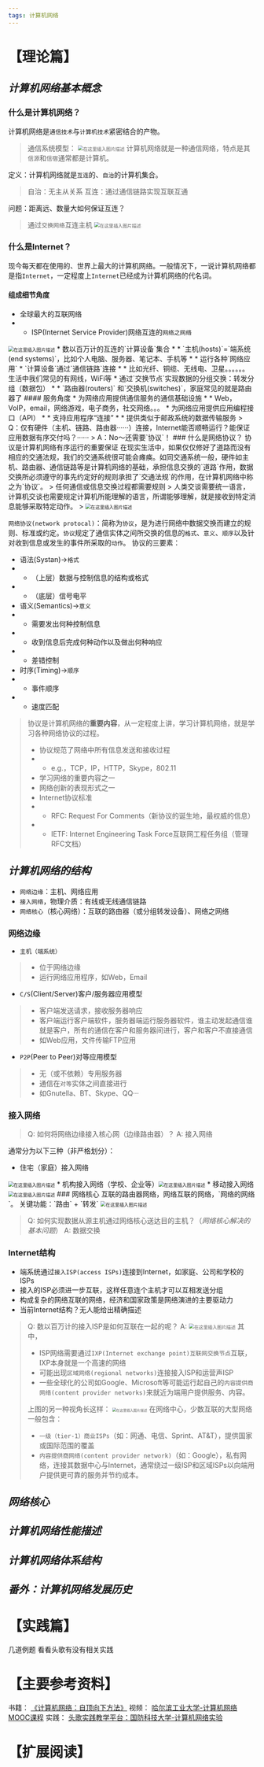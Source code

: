 ```yaml
---
tags: 计算机网络
---
```



# 【理论篇】

## *计算机网络基本概念*

### 什么是计算机网络？

计算机网络是`通信技术`与`计算机技术`紧密结合的产物。
> 通信系统模型：
> <img src="https://cdn.jsdelivr.net/gh/wholon/image@main/uPic/watermark,type_ZmFuZ3poZW5naGVpdGk,shadow_10,text_aHR0cHM6Ly9ibG9nLmNzZG4ubmV0L0hvbG9uXw==,size_16,color_FFFFFF,t_70.png" alt="在这里插入图片描述" style="zoom:67%;" />
> 计算机网络就是一种通信网络，特点是其`信源`和`信宿`通常都是计算机。

定义：计算机网络就是`互连`的、`自治`的计算机集合。
> 自治：无主从关系
> 互连：通过通信链路实现互联互通

问题：距离远、数量大如何保证互连？
> 通过`交换网络`互连主机
> <img src="https://cdn.jsdelivr.net/gh/wholon/image@main/uPic/watermark,type_ZmFuZ3poZW5naGVpdGk,shadow_10,text_aHR0cHM6Ly9ibG9nLmNzZG4ubmV0L0hvbG9uXw==,size_16,color_FFFFFF,t_70-20211103174005019.png" alt="在这里插入图片描述" style="zoom:67%;" />
### 什么是Internet？
现今每天都在使用的、世界上最大的计算机网络。一般情况下，一说计算机网络都是指`Internet`，一定程度上`Internet`已经成为计算机网络的代名词。
#### 组成细节角度
* 全球最大的互联网络
* * ISP(Internet Service Provider)网络互连的`网络之网络`
<img src="https://cdn.jsdelivr.net/gh/wholon/image@main/uPic/watermark,type_ZmFuZ3poZW5naGVpdGk,shadow_10,text_aHR0cHM6Ly9ibG9nLmNzZG4ubmV0L0hvbG9uXw==,size_16,color_FFFFFF,t_70-20211103174006074.png" alt="在这里插入图片描述" style="zoom:67%;" />
* 数以百万计的互连的`计算设备`集合
* * `主机(hosts)`=`端系统(end systems)`，比如个人电脑、服务器、笔记本、手机等
* * 运行各种`网络应用`
* `计算设备`通过`通信链路`连接
* * 比如光纤、铜缆、无线电、卫星。。。。。。生活中我们常见的有网线，WiFi等
* 通过`交换节点`实现数据的分组交换：转发分组（数据包）
* * `路由器(routers)` 和`交换机(switches)`，家庭常见的就是路由器了
#### 服务角度
* 为网络应用提供通信服务的通信基础设施
* * Web，VoIP，email，网络游戏，电子商务，社交网络。。。
* 为网络应用提供应用编程接口（API）
* * 支持应用程序“连接”
* * 提供类似于邮政系统的数据传输服务
> Q：仅有硬件（主机、链路、路由器······）连接，Internet能否顺畅运行？能保证应用数据有序交付吗？······
> A：No～还需要`协议`！
### 什么是网络协议？
协议是计算机网络有序运行的重要保证
在现实生活中，如果仅仅修好了道路而没有相应的交通法规，我们的交通系统很可能会瘫痪。如同交通系统一般，硬件如主机、路由器、通信链路等是计算机网络的基础，承担信息交换的`道路`作用，数据交换所必须遵守的事先约定好的规则承担了`交通法规`的作用，在计算机网络中称之为`协议`。
> 任何通信或信息交换过程都需要规则
> 人类交谈需要统一语言，计算机交谈也需要规定计算机所能理解的语言，所谓能够理解，就是接收到特定消息能够采取特定动作。
> <img src="https://cdn.jsdelivr.net/gh/wholon/image@main/uPic/watermark,type_ZmFuZ3poZW5naGVpdGk,shadow_10,text_aHR0cHM6Ly9ibG9nLmNzZG4ubmV0L0hvbG9uXw==,size_16,color_FFFFFF,t_70-20211103174006205.png" alt="在这里插入图片描述" style="zoom:67%;" />

`网络协议(network protocal)`：简称为`协议`，是为进行网络中数据交换而建立的规则、标准或约定。`协议`规定了通信实体之间所交换的信息的`格式`、`意义`、`顺序`以及针对收到信息或发生的事件所采取的`动作`。
协议的三要素：
* 语法(Systan)->`格式`
* * （上层）数据与控制信息的结构或格式
* * （底层）信号电平
* 语义(Semantics)->`意义`
* * 需要发出何种控制信息
* * 收到信息后完成何种动作以及做出何种响应
* * 差错控制
* 时序(Timing)->`顺序`
* * 事件顺序
* * 速度匹配
> 协议是计算机网络的**重要内容**，从一定程度上讲，学习计算机网络，就是学习各种网络协议的过程。
> * 协议规范了网络中所有信息发送和接收过程
> * * e.g.，TCP，IP，HTTP，Skype，802.11
> * 学习网络的重要内容之一
> * 网络创新的表现形式之一
>  * Internet协议标准
>  * * RFC: Request For Comments（新协议的诞生地，最权威的信息）
>  * * IETF: Internet Engineering Task Force互联网工程任务组（管理RFC文档）

## *计算机网络的结构*
* `网络边缘`：主机、网络应用
* `接入网络`，物理介质：有线或无线通信链路
* `网络核心`（核心网络）：互联的路由器（或分组转发设备）、网络之网络
### 网络边缘
* `主机（端系统）`
> * 位于网络边缘
> * 运行网络应用程序，如Web，Email
* `C/S`(Client/Server)客户/服务器应用模型
> * 客户端发送请求，接收服务器响应
> * 客户端运行客户端软件，服务器端运行服务器软件，谁主动发起通信谁就是客户，所有的通信在客户和服务器间进行，客户和客户不直接通信
> * 如Web应用，文件传输FTP应用
* `P2P`(Peer to Peer)对等应用模型
> * 无（或不依赖）专用服务器
> * 通信在`对等`实体之间直接进行
> * 如Gnutella、BT、Skype、QQ···

### 接入网络
>Q: 如何将网络边缘接入核心网（边缘路由器）？
>A: 接入网络

通常分为以下三种（非严格划分）：
* 住宅（家庭）接入网络
<img src="https://img-blog.csdnimg.cn/a05deb47d519474894d3b06425cffe54.png?x-oss-process=image/watermark,type_ZmFuZ3poZW5naGVpdGk,shadow_10,text_aHR0cHM6Ly9ibG9nLmNzZG4ubmV0L0hvbG9uXw==,size_16,color_FFFFFF,t_70" alt="在这里插入图片描述" style="zoom:67%;" />
* 机构接入网络（学校、企业等）<img src="https://cdn.jsdelivr.net/gh/wholon/image@main/uPic/watermark,type_ZmFuZ3poZW5naGVpdGk,shadow_10,text_aHR0cHM6Ly9ibG9nLmNzZG4ubmV0L0hvbG9uXw==,size_16,color_FFFFFF,t_70-20211103174008229.png" alt="在这里插入图片描述" style="zoom:67%;" />
* 移动接入网络<img src="https://cdn.jsdelivr.net/gh/wholon/image@main/uPic/watermark,type_ZmFuZ3poZW5naGVpdGk,shadow_10,text_aHR0cHM6Ly9ibG9nLmNzZG4ubmV0L0hvbG9uXw==,size_16,color_FFFFFF,t_70-20211103174009321.png" alt="在这里插入图片描述" style="zoom:67%;" />
### 网络核心
互联的路由器网络，网络互联的网络，`网络的网络`。
关键功能：`路由` + `转发`
<img src="https://cdn.jsdelivr.net/gh/wholon/image@main/uPic/watermark,type_ZmFuZ3poZW5naGVpdGk,shadow_10,text_aHR0cHM6Ly9ibG9nLmNzZG4ubmV0L0hvbG9uXw==,size_16,color_FFFFFF,t_70-20211103174010278.png" alt="在这里插入图片描述" style="zoom:67%;" />

> Q: 如何实现数据从源主机通过网络核心送达目的主机？（*网络核心解决的基本问题*）
> A: 数据交换

### Internet结构
* 端系统通过`接入ISP(access ISPs)`连接到Internet，如家庭、公司和学校的ISPs
* 接入的ISP必须进一步互联，这样任意连个主机才可以互相发送分组
* 构成复杂的网络互联的网络，经济和国家政策是网络演进的主要驱动力
* 当前Internet结构？无人能给出精确描述
> Q: 数以百万计的接入ISP是如何互联在一起的呢？
> A: <img src="https://cdn.jsdelivr.net/gh/wholon/image@main/uPic/watermark,type_ZmFuZ3poZW5naGVpdGk,shadow_10,text_aHR0cHM6Ly9ibG9nLmNzZG4ubmV0L0hvbG9uXw==,size_16,color_FFFFFF,t_70-20211103174011340.png" alt="在这里插入图片描述" style="zoom:67%;" />
> 其中，
>
> * ISP网络需要通过`IXP(Internet exchange point)互联网交换节点`互联，IXP本身就是一个高速的网络
> * 可能出现`区域网络(regional networks)`连接接入ISP和运营声ISP
> * 一些全球化的公司如Google、Microsoft等可能运行起自己的`内容提供商网络(content provider networks)`来就近为端用户提供服务、内容。
>
> 上图的另一种视角长这样：
> <img src="https://cdn.jsdelivr.net/gh/wholon/image@main/uPic/watermark,type_ZmFuZ3poZW5naGVpdGk,shadow_10,text_aHR0cHM6Ly9ibG9nLmNzZG4ubmV0L0hvbG9uXw==,size_16,color_FFFFFF,t_70-20211103174012403.png" alt="在这里插入图片描述" style="zoom:50%;" />
> 在网络中心，少数互联的大型网络一般包含：
>
> * `一级（tier-1）商业ISPs`（如：网通、电信、Sprint、AT&T），提供国家或国际范围的覆盖
> * `内容提供商网络(content provider network)`（如：Google），私有网络，连接其数据中心与Internet，通常绕过一级ISP和区域ISPs以向端用户提供更可靠的服务并节约成本。


## *网络核心*
## *计算机网络性能描述*
## *计算机网络体系结构*
## *番外：计算机网络发展历史*
# 【实践篇】
几道例题
看看头歌有没有相关实践
# 【主要参考资料】
书籍：
[《计算机网络：自顶向下方法》](https://book.douban.com/subject/30280001/)
视频：
[哈尔滨工业大学-计算机网络MOOC课程](https://www.icourse163.org/course/HIT-154005?tid=1463162470)
实践：
[头歌实践教学平台：国防科技大学-计算机网络实验](https://www.educoder.net/paths/734)

# 【扩展阅读】